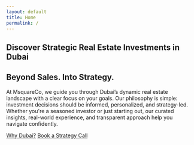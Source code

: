 ```yaml
---
layout: default
title: Home
permalink: /
---
```


<section class="hero">
  <h1>Discover Strategic Real Estate Investments in Dubai</h1>
  <h2>Beyond Sales. Into Strategy.</h2>
  <p>
    At MsquareCo, we guide you through Dubai’s dynamic real estate landscape with a clear focus on your goals. Our philosophy is simple: investment decisions should be informed, personalized, and strategy-led. Whether you're a seasoned investor or just starting out, our curated insights, real-world experience, and transparent approach help you navigate confidently.
  </p>
  <a href="/why-dubai" class="cta-button">Why Dubai?</a>
  <a href="/contact" class="secondary-button">Book a Strategy Call</a>
</section>
